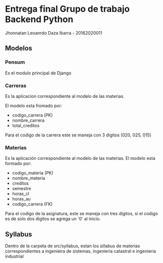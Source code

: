 # Entrega final Grupo de trabajo Backend Python

Jhonnatan Leoanrdo Daza Ibarra - 20162020011

## Modelos
### Pensum
Es el modulo principal de Django

### Carreras
Es la aplicacion correspondiente al modelo de las materias.

El modelo esta fromado por:
* codigo_carrera (PK)
* nombre_carrera
* total_creditos

Para el codigo de la carrera este se maneja con 3 digitos (020, 025, 015)

### Materias
Es la aplicación correspondiente al modelo de las materias.
El modelo esta formado por:
* codigo_materia (PK)
* nombre_materia
* creditos
* semestre
* horas_cl
* horas_au
* codigo_carrera (FK)

Para el codigo de la asignatura, este se maneja con tres digitos, si el codigo es de solo dos digitos se agrega un '0' al inicio.

## Syllabus
Dentro de la carpeta de src/syllabus, estan los sillabus de materias correspondientes a ingenieira de sistemas, ingenieria catastral e ingenieria industrial
